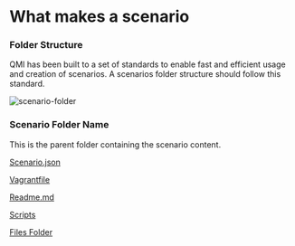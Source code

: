 # What makes a scenario

### Folder Structure
QMI has been built to a set of standards to enable fast and efficient usage and creation of scenarios.  A scenarios folder structure should follow this standard.

![scenario-folder](../img/scenarios-folder.png)

### Scenario Folder Name
This is the parent folder containing the scenario content.

[Scenario.json](./scenario-json.md)

[Vagrantfile](./vagrantfile.md)

[Readme.md](./readme-md.md)

[Scripts](./scripts.md)

[Files Folder](./files.md)



